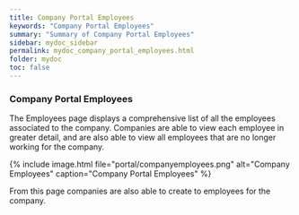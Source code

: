 ```yaml
---
title: Company Portal Employees
keywords: "Company Portal Employees"
summary: "Summary of Company Portal Employees"
sidebar: mydoc_sidebar
permalink: mydoc_company_portal_employees.html
folder: mydoc
toc: false
---
```


### Company Portal Employees

The Employees page displays a comprehensive list of all the employees associated to the company. Companies are able to view each employee in greater detail, and are also able to view all employees that are no longer working for the company.

{% include image.html file="portal/companyemployees.png" alt="Company Employees" caption="Company Portal Employees" %}

From this page companies are also able to create to employees for the company.
